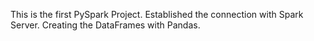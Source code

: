 This is the first PySpark Project. 
Established the connection with Spark Server.
Creating the DataFrames with Pandas.
